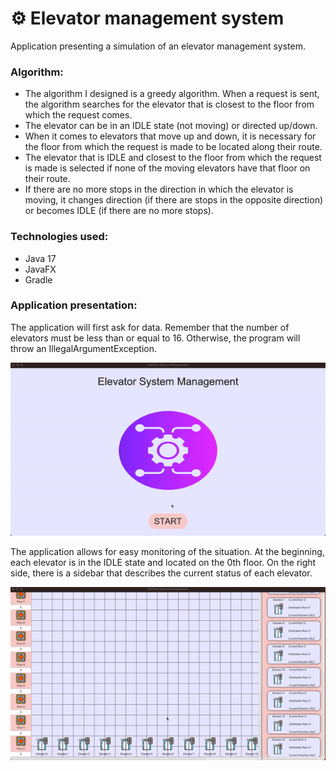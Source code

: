 <h1> ⚙️ Elevator management system</h1>
<p> Application presenting a simulation of an elevator management system. </p>


<h3> Algorithm: </h3>
<ul>
  <li> The algorithm I designed is a greedy algorithm. When a request is sent, the algorithm searches for the elevator that is closest to the floor from which the request comes. </li>
  <li> The elevator can be in an IDLE state (not moving) or directed up/down.</li>
  <li> When it comes to elevators that move up and down, it is necessary for the floor from which the request is made to be located along their route. </li>
  <li> The elevator that is IDLE and closest to the floor from which the request is made is selected if none of the moving elevators have that floor on their route.</li>
  <li> If there are no more stops in the direction in which the elevator is moving, it changes direction (if there are stops in the opposite direction) or becomes IDLE (if there are no more stops).</li>
</ul>

<h3> Technologies used: </h3>
<ul>
<li>Java 17</li>
<li>JavaFX</li>
<li>Gradle</li>
</ul>

<h3>Application presentation: </h3> 
<p> The application will first ask for data. Remember that the number of elevators must be less than or equal to 16. Otherwise, the program will throw an IllegalArgumentException. </p>
<img src="/readme/start.gif">

<p> The application allows for easy monitoring of the situation. At the beginning, each elevator is in the IDLE state and located on the 0th floor. On the right side, there is a sidebar that describes the current status of each elevator. </p>
<img src="/readme/scrolling.gif">
